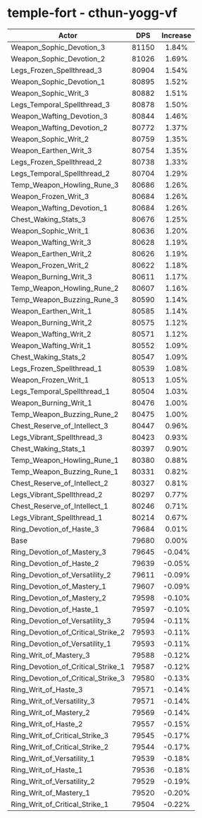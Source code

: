 # temple-fort - cthun-yogg-vf
| Actor | DPS | Increase |
|---|:---:|:---:|
|Weapon_Sophic_Devotion_3|81150|1.84%|
|Weapon_Sophic_Devotion_2|81026|1.69%|
|Legs_Frozen_Spellthread_3|80904|1.54%|
|Weapon_Sophic_Devotion_1|80895|1.52%|
|Weapon_Sophic_Writ_3|80882|1.51%|
|Legs_Temporal_Spellthread_3|80878|1.50%|
|Weapon_Wafting_Devotion_3|80844|1.46%|
|Weapon_Wafting_Devotion_2|80772|1.37%|
|Weapon_Sophic_Writ_2|80759|1.35%|
|Weapon_Earthen_Writ_3|80754|1.35%|
|Legs_Frozen_Spellthread_2|80738|1.33%|
|Legs_Temporal_Spellthread_2|80704|1.29%|
|Temp_Weapon_Howling_Rune_3|80686|1.26%|
|Weapon_Frozen_Writ_3|80684|1.26%|
|Weapon_Wafting_Devotion_1|80684|1.26%|
|Chest_Waking_Stats_3|80676|1.25%|
|Weapon_Sophic_Writ_1|80636|1.20%|
|Weapon_Wafting_Writ_3|80628|1.19%|
|Weapon_Earthen_Writ_2|80626|1.19%|
|Weapon_Frozen_Writ_2|80622|1.18%|
|Weapon_Burning_Writ_3|80611|1.17%|
|Temp_Weapon_Howling_Rune_2|80607|1.16%|
|Temp_Weapon_Buzzing_Rune_3|80590|1.14%|
|Weapon_Earthen_Writ_1|80585|1.14%|
|Weapon_Burning_Writ_2|80575|1.12%|
|Weapon_Wafting_Writ_2|80571|1.12%|
|Weapon_Wafting_Writ_1|80552|1.09%|
|Chest_Waking_Stats_2|80547|1.09%|
|Legs_Frozen_Spellthread_1|80539|1.08%|
|Weapon_Frozen_Writ_1|80513|1.05%|
|Legs_Temporal_Spellthread_1|80504|1.03%|
|Weapon_Burning_Writ_1|80476|1.00%|
|Temp_Weapon_Buzzing_Rune_2|80475|1.00%|
|Chest_Reserve_of_Intellect_3|80447|0.96%|
|Legs_Vibrant_Spellthread_3|80423|0.93%|
|Chest_Waking_Stats_1|80397|0.90%|
|Temp_Weapon_Howling_Rune_1|80380|0.88%|
|Temp_Weapon_Buzzing_Rune_1|80331|0.82%|
|Chest_Reserve_of_Intellect_2|80327|0.81%|
|Legs_Vibrant_Spellthread_2|80297|0.77%|
|Chest_Reserve_of_Intellect_1|80246|0.71%|
|Legs_Vibrant_Spellthread_1|80214|0.67%|
|Ring_Devotion_of_Haste_3|79684|0.01%|
|Base|79680|0.00%|
|Ring_Devotion_of_Mastery_3|79645|-0.04%|
|Ring_Devotion_of_Haste_2|79639|-0.05%|
|Ring_Devotion_of_Versatility_2|79611|-0.09%|
|Ring_Devotion_of_Mastery_1|79607|-0.09%|
|Ring_Devotion_of_Mastery_2|79598|-0.10%|
|Ring_Devotion_of_Haste_1|79597|-0.10%|
|Ring_Devotion_of_Versatility_3|79594|-0.11%|
|Ring_Devotion_of_Critical_Strike_2|79593|-0.11%|
|Ring_Devotion_of_Versatility_1|79593|-0.11%|
|Ring_Writ_of_Mastery_3|79588|-0.12%|
|Ring_Devotion_of_Critical_Strike_1|79587|-0.12%|
|Ring_Devotion_of_Critical_Strike_3|79580|-0.13%|
|Ring_Writ_of_Haste_3|79571|-0.14%|
|Ring_Writ_of_Versatility_3|79571|-0.14%|
|Ring_Writ_of_Mastery_2|79569|-0.14%|
|Ring_Writ_of_Haste_2|79557|-0.15%|
|Ring_Writ_of_Critical_Strike_3|79545|-0.17%|
|Ring_Writ_of_Critical_Strike_2|79544|-0.17%|
|Ring_Writ_of_Versatility_1|79539|-0.18%|
|Ring_Writ_of_Haste_1|79536|-0.18%|
|Ring_Writ_of_Versatility_2|79529|-0.19%|
|Ring_Writ_of_Mastery_1|79520|-0.20%|
|Ring_Writ_of_Critical_Strike_1|79504|-0.22%|
